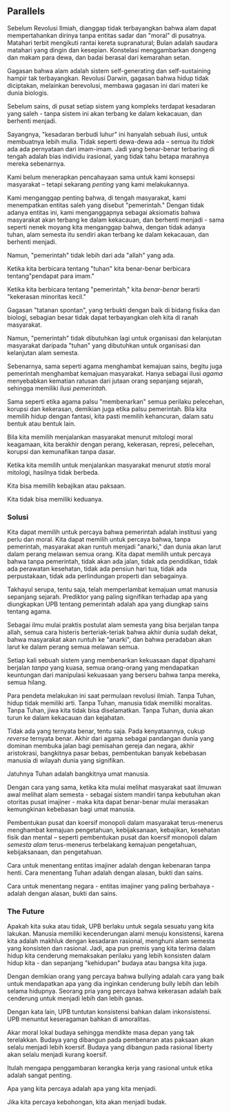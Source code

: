 ## Parallels

Sebelum Revolusi Ilmiah, dianggap tidak terbayangkan bahwa alam dapat mempertahankan dirinya tanpa entitas sadar dan "moral" di pusatnya. Matahari terbit mengikuti rantai kereta supranatural; Bulan adalah saudara matahari yang dingin dan kesepian. Konstelasi menggambarkan dongeng dan makam para dewa, dan badai berasal dari kemarahan setan.

Gagasan bahwa alam adalah sistem self-generating dan self-sustaining hampir tak terbayangkan. Revolusi Darwin, gagasan bahwa hidup tidak diciptakan, melainkan berevolusi, membawa gagasan ini dari materi ke dunia biologis.

Sebelum sains, di pusat setiap sistem yang kompleks terdapat kesadaran yang saleh - tanpa sistem ini akan terbang ke dalam kekacauan, dan berhenti menjadi.

Sayangnya, "kesadaran berbudi luhur" ini hanyalah sebuah ilusi, untuk membuatnya lebih mulia. Tidak seperti dewa-dewa ada – semua itu *tidak* ada ada pernyataan dari imam-imam. Jadi yang benar-benar terbaring di tengah adalah bias individu irasional, yang tidak tahu betapa marahnya mereka sebenarnya.

Kami belum menerapkan pencahayaan sama untuk kami konsepsi masyarakat – tetapi sekarang *penting* yang kami melakukannya.

Kami menganggap penting bahwa, di tengah masyarakat, kami menempatkan entitas saleh yang disebut "pemerintah." Dengan tidak adanya entitas ini, kami menganggapnya sebagai aksiomatis bahwa masyarakat akan terbang ke dalam kekacauan, dan berhenti menjadi - sama seperti nenek moyang kita menganggap bahwa, dengan tidak adanya tuhan, alam semesta itu sendiri akan terbang ke dalam kekacauan, dan berhenti menjadi.

Namun, "pemerintah" tidak lebih dari ada "allah" yang ada.

Ketika kita berbicara tentang "tuhan" kita benar-benar berbicara tentang"pendapat para imam."

Ketika kita berbicara tentang "pemerintah," kita *benar-benar* berarti "kekerasan minoritas kecil."

Gagasan "tatanan spontan", yang terbukti dengan baik di bidang fisika dan biologi, sebagian besar tidak dapat terbayangkan oleh kita di ranah masyarakat.

Namun, "pemerintah" tidak dibutuhkan lagi untuk organisasi dan kelanjutan masyarakat daripada "tuhan" yang dibutuhkan untuk organisasi dan kelanjutan alam semesta.

Sebenarnya, sama seperti agama menghambat kemajuan sains, begitu juga pemerintah menghambat kemajuan masyarakat. Hanya sebagai ilusi *agama* menyebabkan kematian ratusan dari jutaan orang sepanjang sejarah, sehingga memiliki ilusi *pemerintah*.

Sama seperti etika agama palsu "membenarkan" semua perilaku pelecehan, korupsi dan kekerasan, demikian juga etika palsu pemerintah. Bila kita memilih hidup dengan fantasi, kita pasti memilih kehancuran, dalam satu bentuk atau bentuk lain.

Bila kita memilih menjalankan masyarakat menurut mitologi moral keagamaan, kita berakhir dengan perang, kekerasan, represi, pelecehan, korupsi dan kemunafikan tanpa dasar.

Ketika kita memilih untuk menjalankan masyarakat menurut *statis* moral mitologi, hasilnya tidak berbeda.

Kita bisa memilih kebajikan atau paksaan.

Kita tidak bisa memiliki keduanya.

### Solusi

Kita dapat memilih untuk percaya bahwa pemerintah adalah institusi yang perlu dan moral. Kita dapat memilih untuk percaya bahwa, tanpa pemerintah, masyarakat akan runtuh menjadi "anarki," dan dunia akan larut dalam perang melawan semua orang. Kita dapat memilih untuk percaya bahwa tanpa pemerintah, tidak akan ada jalan, tidak ada pendidikan, tidak ada perawatan kesehatan, tidak ada pensiun hari tua, tidak ada perpustakaan, tidak ada perlindungan properti dan sebagainya.

Takhayul serupa, tentu saja, telah memperlambat kemajuan umat manusia sepanjang sejarah. Prediktor yang paling signifikan terhadap apa yang diungkapkan UPB tentang pemerintah adalah apa yang diungkap sains tentang agama.

Sebagai ilmu mulai praktis postulat alam semesta yang bisa berjalan tanpa allah, semua cara histeris berteriak-teriak bahwa akhir dunia sudah dekat, bahwa masyarakat akan runtuh ke "anarki", dan bahwa peradaban akan larut ke dalam perang semua melawan semua.

Setiap kali sebuah sistem yang membenarkan kekuasaan dapat dipahami berjalan *tanpa* yang kuasa, semua orang-orang yang mendapatkan keuntungan dari manipulasi kekuasaan yang berseru bahwa tanpa mereka, semua hilang.

Para pendeta melakukan ini saat permulaan revolusi ilmiah. Tanpa Tuhan, hidup tidak memiliki arti. Tanpa Tuhan, manusia tidak memiliki moralitas. Tanpa Tuhan, jiwa kita tidak bisa diselamatkan. Tanpa Tuhan, dunia akan turun ke dalam kekacauan dan kejahatan.

Tidak ada yang ternyata benar, tentu saja. Pada kenyataannya, cukup *reverse* ternyata benar. Akhir dari agama sebagai pandangan dunia yang dominan membuka jalan bagi pemisahan gereja dan negara, akhir aristokrasi, bangkitnya pasar bebas, pembentukan banyak kebebasan manusia di wilayah dunia yang signifikan.

Jatuhnya Tuhan adalah bangkitnya umat manusia.

Dengan cara yang sama, ketika kita mulai melihat masyarakat saat ilmuwan awal melihat alam semesta - sebagai sistem mandiri tanpa kebutuhan akan otoritas pusat imajiner - maka kita dapat benar-benar mulai merasakan kemungkinan kebebasan bagi umat manusia.

Pembentukan pusat dan koersif monopoli dalam masyarakat terus-menerus menghambat kemajuan pengetahuan, kebijaksanaan, kebajikan, kesehatan fisik dan mental – seperti pembentukan pusat dan koersif monopoli dalam *semesta alam* terus-menerus terbelakang kemajuan pengetahuan, kebijaksanaan, dan pengetahuan.

Cara untuk menentang entitas imajiner adalah dengan kebenaran tanpa henti. Cara menentang Tuhan adalah dengan alasan, bukti dan sains.

Cara untuk menentang negara - entitas imajiner yang paling berbahaya - adalah dengan alasan, bukti dan sains.

### The Future

Apakah kita suka atau tidak, UPB berlaku untuk segala sesuatu yang kita lakukan. Manusia memiliki kecenderungan alami menuju konsistensi, karena kita adalah makhluk dengan kesadaran rasional, menghuni alam semesta yang konsisten dan rasional. Jadi, apa pun premis yang kita terima dalam hidup kita cenderung memaksakan perilaku yang lebih konsisten dalam hidup kita - dan sepanjang "kehidupan" budaya atau bangsa kita juga.

Dengan demikian orang yang percaya bahwa bullying adalah cara yang baik untuk mendapatkan apa yang dia inginkan cenderung bully lebih dan lebih selama hidupnya. Seorang pria yang percaya bahwa kekerasan adalah baik cenderung untuk menjadi lebih dan lebih ganas.

Dengan kata lain, UPB tuntutan konsistensi bahkan dalam inkonsistensi. UPB menuntut keseragaman bahkan di amoralitas.

Akar moral lokal budaya sehingga mendikte masa depan yang tak terelakkan. Budaya yang dibangun pada pembenaran atas paksaan akan selalu menjadi lebih koersif. Budaya yang dibangun pada rasional liberty akan selalu menjadi kurang koersif.

Itulah mengapa penggambaran kerangka kerja yang rasional untuk etika adalah sangat penting.

Apa yang kita percaya adalah apa yang kita menjadi.

Jika kita percaya kebohongan, kita akan menjadi budak.